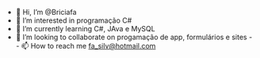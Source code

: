 - 👋 Hi, I’m @Briciafa
- 👀 I’m interested in  programação C#
- 🌱 I’m currently learning  C#, JAva e MySQL
- 💞️ I’m looking to collaborate on  progamação de app, formulários e sites
-- 📫 How to reach me  fa_silv@hotmail.com

<!---
Briciafa/Briciafa is a ✨ special ✨ repository because its `README.md` (this file) appears on your GitHub profile.
You can click the Preview link to take a look at your changes.
--->
